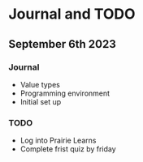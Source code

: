 # Journal and TODO

## September 6th 2023

### Journal

- Value types
- Programming environment
- Initial set up

### TODO

- Log into Prairie Learns
- Complete frist quiz by friday

